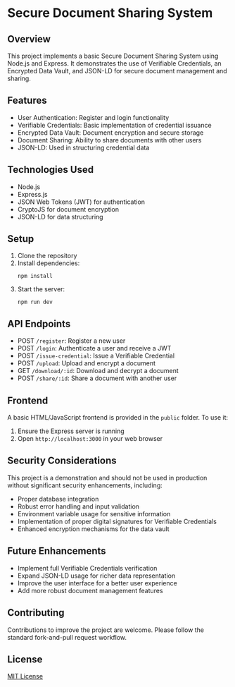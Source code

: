 # Secure Document Sharing System

## Overview

This project implements a basic Secure Document Sharing System using Node.js and Express. It demonstrates the use of Verifiable Credentials, an Encrypted Data Vault, and JSON-LD for secure document management and sharing.

## Features

- User Authentication: Register and login functionality
- Verifiable Credentials: Basic implementation of credential issuance
- Encrypted Data Vault: Document encryption and secure storage
- Document Sharing: Ability to share documents with other users
- JSON-LD: Used in structuring credential data

## Technologies Used

- Node.js
- Express.js
- JSON Web Tokens (JWT) for authentication
- CryptoJS for document encryption
- JSON-LD for data structuring

## Setup

1. Clone the repository
2. Install dependencies:
   ```
   npm install
   ```
3. Start the server:
   ```
   npm run dev
   ```

## API Endpoints

- POST `/register`: Register a new user
- POST `/login`: Authenticate a user and receive a JWT
- POST `/issue-credential`: Issue a Verifiable Credential
- POST `/upload`: Upload and encrypt a document
- GET `/download/:id`: Download and decrypt a document
- POST `/share/:id`: Share a document with another user

## Frontend

A basic HTML/JavaScript frontend is provided in the `public` folder. To use it:

1. Ensure the Express server is running
2. Open `http://localhost:3000` in your web browser

## Security Considerations

This project is a demonstration and should not be used in production without significant security enhancements, including:

- Proper database integration
- Robust error handling and input validation
- Environment variable usage for sensitive information
- Implementation of proper digital signatures for Verifiable Credentials
- Enhanced encryption mechanisms for the data vault

## Future Enhancements

- Implement full Verifiable Credentials verification
- Expand JSON-LD usage for richer data representation
- Improve the user interface for a better user experience
- Add more robust document management features

## Contributing

Contributions to improve the project are welcome. Please follow the standard fork-and-pull request workflow.

## License

[MIT License](LICENSE)
